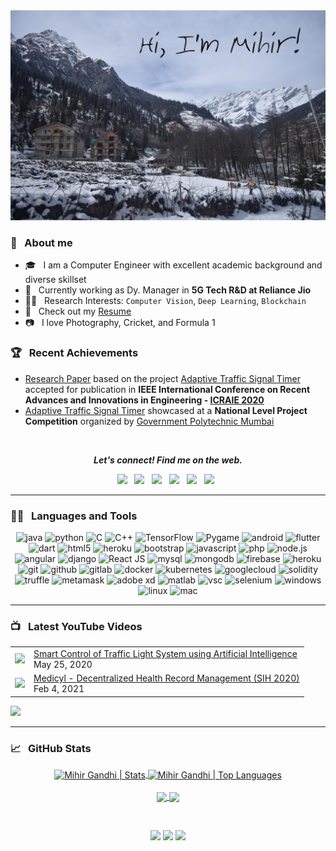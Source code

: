 <img src="./mihir.jpg"> 

### 📖 &nbsp; About me
* 🎓 &nbsp; I am a Computer Engineer with excellent academic background and diverse skillset
* 🏢  &nbsp; Currently working as Dy. Manager in **5G Tech R&D at Reliance Jio**
* 👨‍💻 &nbsp; Research Interests: `Computer Vision`, `Deep Learning`, `Blockchain`
* 📄 &nbsp; Check out my [Resume](./resume.pdf)
* 📷 &nbsp; I love Photography, Cricket, and Formula 1

### 🏆 &nbsp; Recent Achievements

* [Research Paper](https://drive.google.com/file/d/164j58YuMQMCqxh2Nld3oxoxCQxBsczKp/view?usp=sharing) based on the project [Adaptive Traffic Signal Timer](https://github.com/mihir-m-gandhi/Adaptive-Traffic-Signal-Timer) accepted for publication in **IEEE International Conference on Recent Advances and Innovations in Engineering - [ICRAIE 2020](http://www.icraie.poornima.org/)**
* [Adaptive Traffic Signal Timer](https://github.com/mihir-m-gandhi/Adaptive-Traffic-Signal-Timer) showcased at a **National Level Project Competition** organized by [Government Polytechnic Mumbai](http://www.gpmumbai.ac.in/) 

<br />

<p align="center">
<b><i>Let's connect! Find me on the web.</i></b>  

<p align='center'>
<a href="https://www.linkedin.com/in/mihir-m-gandhi/"><img height="30" src="https://img.shields.io/badge/linkedin-blue.svg?&style=for-the-badge&logo=linkedin&logoColor=white""></a>&nbsp;&nbsp;
<a href="https://www.instagram.com/mihir.mg/"><img height="30" src="https://img.shields.io/badge/instagram-C13584.svg?&style=for-the-badge&logo=instagram&logoColor=white"></a>&nbsp;&nbsp;
<a href="https://www.facebook.com/mihirgandhi7698/"><img height="30" src="https://img.shields.io/badge/facebook-blue.svg?&style=for-the-badge&logo=facebook&logoColor=white" /></a>&nbsp;&nbsp;
<a href="https://twitter.com/mihirgandhi7698"><img height="30" src="https://img.shields.io/badge/twitter-%231DA1F2.svg?&style=for-the-badge&logo=twitter&logoColor=white"></a>&nbsp;&nbsp;
<a href="mailto:mihir.mg@somaiya.edu.com"><img height="30" src="https://img.shields.io/badge/gmail-c14438?&style=for-the-badge&logo=gmail&logoColor=white"></a>&nbsp;&nbsp;
<a href="https://www.youtube.com/channel/UCN_cgHfyW8rhOn7O3JGpRjw"><img height="30" src="https://img.shields.io/badge/YouTube-FF0000?style=for-the-badge&logo=youtube&logoColor=white"></a>&nbsp;&nbsp; 
  

</p>
</p>

---
### 👨‍💻 &nbsp; Languages and Tools

<p align="center">
  <img src="https://www.vectorlogo.zone/logos/java/java-icon.svg" alt="java" width="40" height="40" title="Java" />
  <img src="https://www.vectorlogo.zone/logos/python/python-icon.svg" alt="python" width="40" height="40" title="Python" />
  <img src="https://cdn.iconscout.com/icon/free/png-512/c-programming-569564.png" alt="C" width="40" height="40" title="C"/>
  <img src="https://e7.pngegg.com/pngimages/46/626/png-clipart-c-logo-the-c-programming-language-computer-icons-computer-programming-source-code-programming-miscellaneous-template.png" alt="C++" width="40" height="40" title="C++"/>
 
  <img src="https://www.vectorlogo.zone/logos/tensorflow/tensorflow-icon.svg" alt="TensorFlow" width="40" height="40" title="Tensorflow" />
  <img src="https://logodix.com/logo/2058787.png" alt="Pygame" width="40" height="40" title="Pygame" />
  
  <img src="https://www.vectorlogo.zone/logos/android/android-official.svg" alt="android" width="40" height="40" title="Android"/>
  <img src="https://www.vectorlogo.zone/logos/flutterio/flutterio-icon.svg" alt="flutter" width="40" height="40" title="Flutter"/>
  <img src="https://www.vectorlogo.zone/logos/dartlang/dartlang-icon.svg" alt="dart" width="40" height="40" title="Dart"/>
  
  <img src="https://www.vectorlogo.zone/logos/w3_html5/w3_html5-icon.svg" alt="html5" width="40" height="40" title="HTML5" />
  <img src="https://www.pngitem.com/pimgs/m/198-1985012_transparent-css3-logo-png-css-logo-transparent-background.png" alt="heroku" width="40" height="40" title="CSS3" />
  <img src="https://www.vectorlogo.zone/logos/getbootstrap/getbootstrap-icon.svg" alt="bootstrap" width="40" height="40" title="Bootstrap"/>
  <img src="https://www.vectorlogo.zone/logos/javascript/javascript-icon.svg" alt="javascript" width="40" height="40" title="Javascript" />
  <img src="https://www.vectorlogo.zone/logos/php/php-icon.svg" alt="php" width="40" height="40" title="PHP"/>
  <img src="https://www.vectorlogo.zone/logos/nodejs/nodejs-icon.svg" alt="node.js" width="40" height="40" title="Node.JS" />
  <img src="https://www.vectorlogo.zone/logos/angular/angular-icon.svg" alt="angular" width="40" height="40" title="Angular" />
  <img src="https://www.vectorlogo.zone/logos/djangoproject/djangoproject-icon.svg" alt="django" width="40" height="40" title="Django" />
  <img src="https://upload.wikimedia.org/wikipedia/commons/thumb/a/a7/React-icon.svg/1280px-React-icon.svg.png" alt="React JS" width="40" height="40" title="React JS" />
 
 <img src="https://www.vectorlogo.zone/logos/mysql/mysql-icon.svg" alt="mysql" width="40" height="40" title="MySQL" />
  <img src="https://www.vectorlogo.zone/logos/mongodb/mongodb-icon.svg" alt="mongodb" width="40" height="40" title="MongoDB" />
  <img src="https://www.vectorlogo.zone/logos/firebase/firebase-icon.svg" alt="firebase" width="40" height="40" title="Firebase" />

  <img src="https://www.vectorlogo.zone/logos/heroku/heroku-icon.svg" alt="heroku" width="40" height="40" title="Heroku" />
  <img src="https://www.vectorlogo.zone/logos/git-scm/git-scm-icon.svg" alt="git" width="40" height="40" title="Git" />
  <img src="https://www.vectorlogo.zone/logos/github/github-icon.svg" alt="github" width="40" height="40" title="GitHub" />
  <img src="https://www.vectorlogo.zone/logos/gitlab/gitlab-icon.svg" alt="gitlab" width="40" height="40" title="GitLab" />
  <img src="https://www.vectorlogo.zone/logos/docker/docker-icon.svg" alt="docker" width="40" height="40" title="Docker" />
  <img src="https://www.vectorlogo.zone/logos/kubernetes/kubernetes-icon.svg" alt="kubernetes" width="40" height="40" title="Kubernetes" />
  <img src="https://www.vectorlogo.zone/logos/google_cloud/google_cloud-icon.svg" alt="googlecloud" width="40" height="40" title="Google Cloud" />
  
  <img src="https://miro.medium.com/max/4000/0*yqbRInqX0ZRUlVS0" alt="solidity" width="40" height="40" title="Solidity" />
  <img src="https://ccoingossip.com/wp-content/uploads/2020/08/truffle-logo.png" alt="truffle" width="40" height="40" title="Truffle" />
  <img src="https://cdn.iconscout.com/icon/free/png-512/metamask-2728406-2261817.png" alt="metamask" width="40" height="40" title="Metamask" />

  <img src="https://upload.wikimedia.org/wikipedia/commons/thumb/c/c2/Adobe_XD_CC_icon.svg/1200px-Adobe_XD_CC_icon.svg.png" alt="adobe xd" width="40" height="40" title="Adobe XD" />
  <img src="https://upload.wikimedia.org/wikipedia/commons/thumb/2/21/Matlab_Logo.png/667px-Matlab_Logo.png" alt="matlab" width="40" height="40" title="MATLAB" />
  <img src="https://www.vectorlogo.zone/logos/visualstudio_code/visualstudio_code-icon.svg" alt="vsc" width="40" height="40" title="Visual Studio Code" />
  <img src="https://img.icons8.com/ios/452/selenium-test-automation.png" alt="selenium" width="40" height="40" title="Selenium" />
  
  <img src="https://icons-for-free.com/iconfiles/png/512/desktop+microsoft+os+screen+technology+windows+icon-1320192780138264654.png" alt="windows" width="40" height="40" title="Windows OS" />
  <img src="https://www.vectorlogo.zone/logos/linux/linux-icon.svg" alt="linux" width="40" height="40" title="Linux OS" />
  <img src="https://icons.iconarchive.com/icons/icons8/windows-8/512/Systems-Mac-Os-icon.png" alt="mac" width="40" height="40" title="macOS" />

</p>

---
### 📺 &nbsp; Latest YouTube Videos

<table>
  <tbody>
    <!-- YOUTUBE:START -->
    <tr>
      <td><a href="https://youtu.be/OssY5pzOyo0"><img width="140px" src="https://i.ytimg.com/vi/OssY5pzOyo0/mqdefault.jpg"></a></td>
      <td><a href="https://youtu.be/OssY5pzOyo0">Smart Control of Traffic Light System using Artificial Intelligence</a><br/>May 25, 2020</td>
    </tr>
    <tr>
      <td><a href="https://youtu.be/kDrJEgj7FdY"><img width="140px" src="https://i.ytimg.com/vi/kDrJEgj7FdY/mqdefault.jpg"></a></td>
      <td><a href="https://youtu.be/kDrJEgj7FdY">Medicyl - Decentralized Health Record Management (SIH 2020)</a><br/>Feb 4, 2021</td>
    </tr>
  <!-- YOUTUBE:END -->
  </tbody>
</table>


<a href="https://www.youtube.com/channel/UCN_cgHfyW8rhOn7O3JGpRjw?sub_confirmation=1"><img height="30" src="https://img.shields.io/badge/Subscribe-FF0000?style=for-the-badge&logo=youtube&logoColor=white"> </a>

---
### &#x1f4c8; &nbsp; GitHub Stats

<p align="center">
  
<a href="https://github.com/mihir-m-gandhi">
  <img align="center" src="https://github-readme-stats.vercel.app/api?username=mihir-m-gandhi&show_icons=true&line_height=27&count_private=true&title_color=ffffff&text_color=c9cacc&icon_color=2bbc8a&bg_color=1d1f21" alt="Mihir Gandhi | Stats" />
</a>

<a href="https://github.com/mihir-m-gandhi">
  <img align="center" src="https://github-readme-stats.vercel.app/api/top-langs/?username=mihir-m-gandhi&hide=html,css,tsql&title_color=ffffff&text_color=c9cacc&icon_color=2bbc8a&bg_color=1d1f21&langs_count=5" alt="Mihir Gandhi | Top Languages" / />
</a>

<br />
<br />

<a href="https://github.com/mihir-m-gandhi/Adaptive-Traffic-Signal-Timer">
  <img align="center" src="https://github-readme-stats.vercel.app/api/pin/?username=mihir-m-gandhi&repo=Adaptive-Traffic-Signal-Timer&title_color=ffffff&text_color=c9cacc&icon_color=2bbc8a&bg_color=1d1f21" />
</a>

<a href="https://github.com/mihir-m-gandhi/Sign-Language-Recognition">
  <img align="center" src="https://github-readme-stats.vercel.app/api/pin/?username=mihir-m-gandhi&repo=Sign-Language-Recognition&title_color=ffffff&text_color=c9cacc&icon_color=2bbc8a&bg_color=1d1f21" />
</a>  

</p>

<br />

<p align=center>
<img height="25" src="https://badges.pufler.dev/visits/mihir-m-gandhi/mihir-m-gandhi?color=black&logo=github" />
<img height="25" src="https://komarev.com/ghpvc/?username=mihir-m-gandhi&color=brightgreen" />
<a href="https://github.com/mihir-m-gandhi">
<img height="25" src="https://badges.pufler.dev/commits/monthly/mihir-m-gandhi?color=blue" />
</a>
</p>
